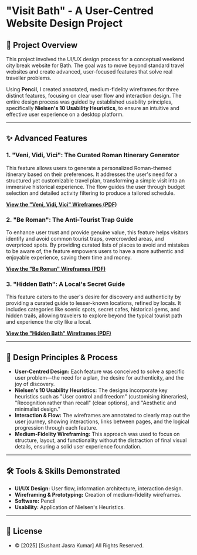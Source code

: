 # "Visit Bath" - A User-Centred Website Design Project

## 📝 Project Overview

This project involved the UI/UX design process for a conceptual weekend city break website for Bath. The goal was to move beyond standard travel websites and create advanced, user-focused features that solve real traveller problems.

Using **Pencil**, I created annotated, medium-fidelity wireframes for three distinct features, focusing on clear user flow and interaction design. The entire design process was guided by established usability principles, specifically **Nielsen's 10 Usability Heuristics**, to ensure an intuitive and effective user experience on a desktop platform.

---

## ✨ Advanced Features

### 1. "Veni, Vidi, Vici": The Curated Roman Itinerary Generator

This feature allows users to generate a personalized Roman-themed itinerary based on their preferences. It addresses the user's need for a structured yet customizable travel plan, transforming a simple visit into an immersive historical experience. The flow guides the user through budget selection and detailed activity filtering to produce a tailored schedule.

[**View the "Veni, Vidi, Vici" Wireframes (PDF)**](https://github.com/sushant1203/medium-fidelity-wireframes-prototype/blob/main/HomePage.pdf)

### 2. "Be Roman": The Anti-Tourist Trap Guide

To enhance user trust and provide genuine value, this feature helps visitors identify and avoid common tourist traps, overcrowded areas, and overpriced spots. By providing curated lists of places to avoid and mistakes to be aware of, the feature empowers users to have a more authentic and enjoyable experience, saving them time and money.

[**View the "Be Roman" Wireframes (PDF)**](https://github.com/sushant1203/medium-fidelity-wireframes-prototype/blob/main/AvoidinBath.pdf)

### 3. "Hidden Bath": A Local's Secret Guide

This feature caters to the user's desire for discovery and authenticity by providing a curated guide to lesser-known locations, refined by locals. It includes categories like scenic spots, secret cafes, historical gems, and hidden trails, allowing travelers to explore beyond the typical tourist path and experience the city like a local.

[**View the "Hidden Bath" Wireframes (PDF)**](https://github.com/sushant1203/medium-fidelity-wireframes-prototype/blob/main/HiddenBath.pdf)

---

## 🧠 Design Principles & Process

* **User-Centred Design:** Each feature was conceived to solve a specific user problem—the need for a plan, the desire for authenticity, and the joy of discovery.
* **Nielsen's 10 Usability Heuristics:** The designs incorporate key heuristics such as "User control and freedom" (customising itineraries), "Recognition rather than recall" (clear options), and "Aesthetic and minimalist design."
* **Interaction & Flow:** The wireframes are annotated to clearly map out the user journey, showing interactions, links between pages, and the logical progression through each feature.
* **Medium-Fidelity Wireframing:** This approach was used to focus on structure, layout, and functionality without the distraction of final visual details, ensuring a solid user experience foundation.

---

## 🛠️ Tools & Skills Demonstrated

* **UI/UX Design:** User flow, information architecture, interaction design.
* **Wireframing & Prototyping:** Creation of medium-fidelity wireframes.
* **Software:** Pencil
* **Usability:** Application of Nielsen's Heuristics.

---

## 📄 License

* © [2025] [Sushant Jasra Kumar] All Rights Reserved.
